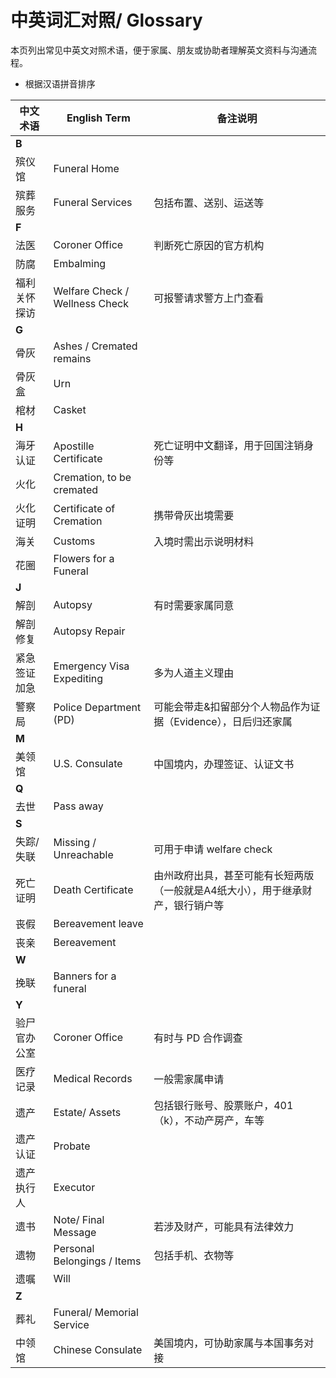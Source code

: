 # 中英词汇对照/ Glossary

本页列出常见中英文对照术语，便于家属、朋友或协助者理解英文资料与沟通流程。
- 根据汉语拼音排序

| 中文术语         | English Term                      | 备注说明 |
|------------------|-----------------------------------|----------|
| **B**||
| 殡仪馆           | Funeral Home                      |          |
| 殡葬服务         | Funeral Services                  | 包括布置、送别、运送等 |
| **F**||
| 法医             | Coroner Office                    | 判断死亡原因的官方机构 |
| 防腐             | Embalming                         |          |
| 福利关怀探访     | Welfare Check / Wellness Check    | 可报警请求警方上门查看 |
| **G**||
| 骨灰             | Ashes / Cremated remains          |          |
| 骨灰盒           | Urn                               |          |
| 棺材             | Casket                            |          |
| **H**||
| 海牙认证         | Apostille Certificate             | 死亡证明中文翻译，用于回国注销身份等 |
| 火化             | Cremation, to be cremated         |          |
| 火化证明         | Certificate of Cremation          | 携带骨灰出境需要 |
| 海关             | Customs                           | 入境时需出示说明材料 |
| 花圈             | Flowers for a Funeral             |          |
| **J**||
| 解剖             | Autopsy                           | 有时需要家属同意 |
| 解剖修复         | Autopsy Repair                    |          |
| 紧急签证加急     | Emergency Visa Expediting         | 多为人道主义理由 |
| 警察局           | Police Department (PD)            | 可能会带走&扣留部分个人物品作为证据（Evidence），日后归还家属|
| **M**||
| 美领馆           | U.S. Consulate                    | 中国境内，办理签证、认证文书 |
| **Q**||
| 去世             | Pass away                         |          |
| **S**||
| 失踪/ 失联       | Missing / Unreachable             | 可用于申请 welfare check |
| 死亡证明         | Death Certificate                 | 由州政府出具，甚至可能有长短两版（一般就是A4纸大小），用于继承财产，银行销户等|
| 丧假             | Bereavement leave                 |          |
| 丧亲             | Bereavement                       |          |
| **W**||
| 挽联             | Banners for a funeral             |          |
| **Y**||
| 验尸官办公室     | Coroner Office                    | 有时与 PD 合作调查 |
| 医疗记录         | Medical Records                   | 一般需家属申请 |
| 遗产             | Estate/ Assets                    | 包括银行账号、股票账户，401（k），不动产房产，车等 |
| 遗产认证         | Probate                           |          |
| 遗产执行人       | Executor                          |          |
| 遗书             | Note/ Final Message               | 若涉及财产，可能具有法律效力 |
| 遗物             | Personal Belongings / Items       | 包括手机、衣物等 |
| 遗嘱             | Will                              |          |
| **Z**||
| 葬礼             | Funeral/ Memorial Service         |          |
| 中领馆           | Chinese Consulate                 | 美国境内，可协助家属与本国事务对接 |
